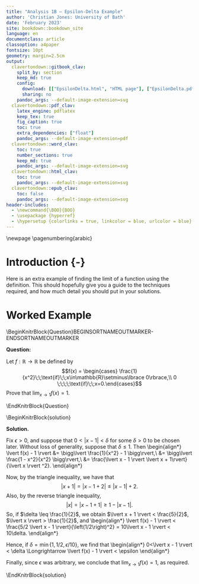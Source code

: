 ```yaml
---
title: "Analysis 1B — Epsilon-Delta Example"
author: 'Christian Jones: University of Bath'
date: 'February 2023'
site: bookdown::bookdown_site
language: en
documentclass: article
classoption: a4paper
fontsize: 10pt
geometry: margin=2.5cm
output:
  clavertondown::gitbook_clav:
    split_by: section
    keep_md: true
    config:
      download: [["EpsilonDelta.html", "HTML page"], ["EpsilonDelta.pdf","Standard print PDF"], ["EpsilonDelta.pdf","Clear print PDF"], ["EpsilonDelta.pdf","Large print PDF"], ["EpsilonDelta.docx","Accessible Word document"], ["EpsilonDelta.epub","Accessible EPub book" ]]
      sharing: no
    pandoc_args: --default-image-extension=svg
  clavertondown::pdf_clav:
    latex_engine: pdflatex
    keep_tex: true
    fig_caption: true
    toc: true
    extra_dependencies: ["float"]
    pandoc_args: --default-image-extension=pdf
  clavertondown::word_clav:
    toc: true
    number_sections: true
    keep_md: true
    pandoc_args: --default-image-extension=svg
  clavertondown::html_clav:
    toc: true
    pandoc_args: --default-image-extension=svg
  clavertondown::epub_clav:
    toc: false
    pandoc_args: --default-image-extension=svg
header-includes:
  - \newcommand{\BOO}{BOO}
  - \usepackage {hyperref}
  - \hypersetup {colorlinks = true, linkcolor = blue, urlcolor = blue}
---
```

<!-- This is needed since I am working with svg files from mathcha.io. It converts the graphics files to something that can be used in the pdf files. Code taken from https://stackoverflow.com/questions/50165404/how-to-make-a-pdf-using-bookdown-including-svg-images/56044642#56044642 -->

\newpage
\pagenumbering{arabic}

# Introduction {-}
Here is an extra example of finding the limit of a function using the definition. This should hopefully give you a guide to the techniques required, and how much detail you should put in your solutions.

# Worked Example
\BeginKnitrBlock{Question}BEGINSORTNAMEOUTMARKER-ENDSORTNAMEOUTMARKER<div class="Question" custom-style="TheoremStyle" id="Question:unnamed-chunk-2"><span class="Question" custom-style="NameStyle"><strong> Question: </strong></span><p>Let $f : \mathbb{R} \to \mathbb{R}$ be defined by $$f(x) = \begin{cases}
\frac{1}{x^2}\;\;\text{if}\;\;x\in\mathbb{R}\setminus\lbrace 0\rbrace,\\
0 \;\;\;\;\text{if}\;\;x=0.\end{cases}$$ Prove that $\lim_{x\to 1} f(x) = 1.$</p></div>\EndKnitrBlock{Question}

\BeginKnitrBlock{solution}<div class="bookdown-solution" custom-style="ProofStyle"><span class="solution" custom-style="NameStyleItalics"><strong>Solution. </strong></span> <p>Fix $\epsilon>0$, and suppose that $0<\lvert x - 1 \rvert < \delta$ for some $\delta > 0$ to be chosen later. Without loss of generality, suppose that $\delta \leq 1$. Then 
\begin{align*}
\lvert f(x) - 1 \rvert &= \bigg\lvert \frac{1}{x^2} - 1 \bigg\rvert,\\
&= \bigg\lvert \frac{1 - x^2}{x^2} \bigg\rvert,\\
&= \frac{\lvert x - 1 \rvert \lvert x + 1\rvert}{\lvert x \rvert ^2}.
\end{align*}

Now, by the triangle inequality, we have that $$\lvert x + 1 \rvert = \lvert x - 1 + 2 \rvert \leq \lvert x - 1 \rvert + 2.$$ Also, by the reverse triangle inequality, $$\lvert x \rvert = \lvert x - 1 + 1 \rvert \geq 1 - \lvert x - 1 \rvert.$$ So, if $\delta \leq \frac{1}{2}$, we obtain $\lvert x + 1 \rvert < \frac{5}{2}$, $\lvert x \rvert > \frac{1}{2}$, and
\begin{align*}
\lvert f(x) - 1 \rvert < \frac{5/2 \lvert x - 1 \rvert}{\left(1/2\right)^2} = 10\lvert x - 1 \rvert < 10\delta.
\end{align*}

Hence, if $\delta = \min\lbrace 1 , 1/2, \epsilon/10\rbrace$, we find that
\begin{align*}
0<\lvert x - 1 \rvert < \delta \Longrightarrow \lvert f(x) - 1 \rvert < \epsilon
\end{align*}

Finally, since $\epsilon$ was arbitrary, we conclude that $\lim_{x\to 1} f(x) = 1,$ as required.</p></div>\EndKnitrBlock{solution}

<!--chapter:end:index.Rmd-->

